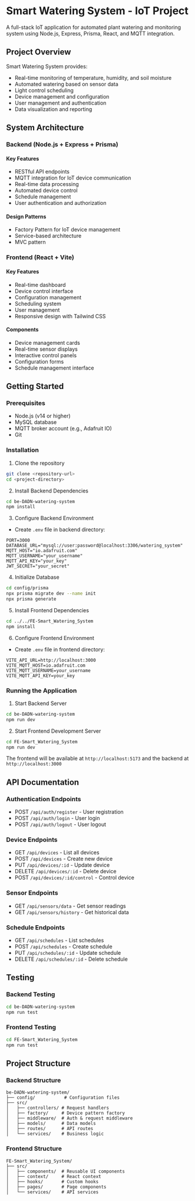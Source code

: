 # Smart Watering System - IoT Project

A full-stack IoT application for automated plant watering and monitoring system using Node.js, Express, Prisma, React, and MQTT integration.

## Project Overview

Smart Watering System provides:
- Real-time monitoring of temperature, humidity, and soil moisture
- Automated watering based on sensor data
- Light control scheduling
- Device management and configuration
- User management and authentication
- Data visualization and reporting

## System Architecture

### Backend (Node.js + Express + Prisma)

#### Key Features
- RESTful API endpoints
- MQTT integration for IoT device communication
- Real-time data processing
- Automated device control
- Schedule management
- User authentication and authorization

#### Design Patterns
- Factory Pattern for IoT device management
- Service-based architecture
- MVC pattern

### Frontend (React + Vite)

#### Key Features
- Real-time dashboard
- Device control interface
- Configuration management
- Scheduling system
- User management
- Responsive design with Tailwind CSS

#### Components
- Device management cards
- Real-time sensor displays
- Interactive control panels
- Configuration forms
- Schedule management interface

## Getting Started

### Prerequisites
- Node.js (v14 or higher)
- MySQL database
- MQTT broker account (e.g., Adafruit IO)
- Git

### Installation

1. Clone the repository
```bash
git clone <repository-url>
cd <project-directory>
```

2. Install Backend Dependencies
```bash
cd be-DADN-watering-system
npm install
```

3. Configure Backend Environment
- Create `.env` file in backend directory:
```env
PORT=3000
DATABASE_URL="mysql://user:password@localhost:3306/watering_system"
MQTT_HOST="io.adafruit.com"
MQTT_USERNAME="your_username"
MQTT_API_KEY="your_key"
JWT_SECRET="your_secret"
```

4. Initialize Database
```bash
cd config/prisma
npx prisma migrate dev --name init
npx prisma generate
```

5. Install Frontend Dependencies
```bash
cd ../../FE-Smart_Watering_System
npm install
```

6. Configure Frontend Environment
- Create `.env` file in frontend directory:
```env
VITE_API_URL=http://localhost:3000
VITE_MQTT_HOST=io.adafruit.com
VITE_MQTT_USERNAME=your_username
VITE_MQTT_API_KEY=your_key
```

### Running the Application

1. Start Backend Server
```bash
cd be-DADN-watering-system
npm run dev
```

2. Start Frontend Development Server
```bash
cd FE-Smart_Watering_System
npm run dev
```

The frontend will be available at `http://localhost:5173` and the backend at `http://localhost:3000`

## API Documentation

### Authentication Endpoints
- POST `/api/auth/register` - User registration
- POST `/api/auth/login` - User login
- POST `/api/auth/logout` - User logout

### Device Endpoints
- GET `/api/devices` - List all devices
- POST `/api/devices` - Create new device
- PUT `/api/devices/:id` - Update device
- DELETE `/api/devices/:id` - Delete device
- POST `/api/devices/:id/control` - Control device

### Sensor Endpoints
- GET `/api/sensors/data` - Get sensor readings
- GET `/api/sensors/history` - Get historical data

### Schedule Endpoints
- GET `/api/schedules` - List schedules
- POST `/api/schedules` - Create schedule
- PUT `/api/schedules/:id` - Update schedule
- DELETE `/api/schedules/:id` - Delete schedule

## Testing

### Backend Testing
```bash
cd be-DADN-watering-system
npm run test
```

### Frontend Testing
```bash
cd FE-Smart_Watering_System
npm run test
```

## Project Structure

### Backend Structure
```
be-DADN-watering-system/
├── config/           # Configuration files
├── src/
│   ├── controllers/ # Request handlers
│   ├── factory/     # Device pattern factory
│   ├── middleware/  # Auth & request middleware
│   ├── models/      # Data models
│   ├── routes/      # API routes
│   └── services/    # Business logic
```

### Frontend Structure
```
FE-Smart_Watering_System/
├── src/
│   ├── components/  # Reusable UI components
│   ├── context/     # React context
│   ├── hooks/       # Custom hooks
│   ├── pages/       # Page components
│   └── services/    # API services
```

